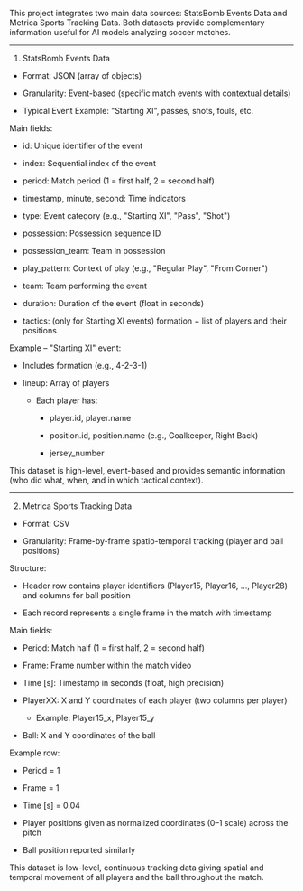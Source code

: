 This project integrates two main data sources: StatsBomb Events Data and Metrica Sports Tracking Data. Both datasets provide complementary information useful for AI models analyzing soccer matches.

---

1. StatsBomb Events Data

- Format: JSON (array of objects)

- Granularity: Event-based (specific match events with contextual details)

- Typical Event Example: "Starting XI", passes, shots, fouls, etc.

Main fields:

- id: Unique identifier of the event

- index: Sequential index of the event

- period: Match period (1 = first half, 2 = second half)

- timestamp, minute, second: Time indicators

- type: Event category (e.g., "Starting XI", "Pass", "Shot")

- possession: Possession sequence ID

- possession_team: Team in possession

- play_pattern: Context of play (e.g., "Regular Play", "From Corner")

- team: Team performing the event

- duration: Duration of the event (float in seconds)

- tactics: (only for Starting XI events) formation + list of players and their positions

Example – "Starting XI" event:

- Includes formation (e.g., 4-2-3-1)

- lineup: Array of players

  - Each player has:

    - player.id, player.name

    - position.id, position.name (e.g., Goalkeeper, Right Back)

    - jersey_number

This dataset is high-level, event-based and provides semantic information (who did what, when, and in which tactical context).

---

2. Metrica Sports Tracking Data

- Format: CSV

- Granularity: Frame-by-frame spatio-temporal tracking (player and ball positions)

Structure:

- Header row contains player identifiers (Player15, Player16, …, Player28) and columns for ball position

- Each record represents a single frame in the match with timestamp

Main fields:

- Period: Match half (1 = first half, 2 = second half)

- Frame: Frame number within the match video

- Time [s]: Timestamp in seconds (float, high precision)

- PlayerXX: X and Y coordinates of each player (two columns per player)

  - Example: Player15_x, Player15_y

- Ball: X and Y coordinates of the ball

Example row:

- Period = 1

- Frame = 1

- Time [s] = 0.04

- Player positions given as normalized coordinates (0–1 scale) across the pitch

- Ball position reported similarly

This dataset is low-level, continuous tracking data giving spatial and temporal movement of all players and the ball throughout the match.

